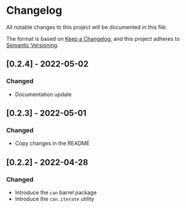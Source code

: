 # Changelog

All notable changes to this project will be documented in this file.

The format is based on [Keep a Changelog](https://keepachangelog.com/en/1.0.0/), and this project adheres to [Semantic Versioning](https://semver.org/spec/v2.0.0.html).

## [0.2.4] - 2022-05-02

### Changed

- Documentation update

## [0.2.3] - 2022-05-01

### Changed

- Copy changes in the README

## [0.2.2] - 2022-04-28

### Changed

- Introduce the `can` barrel package
- Introduce the `can.iterate` utility
